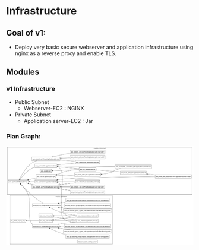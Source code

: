 # Infrastructure

## Goal of v1:
- Deploy very basic secure webserver and application infrastructure using nginx as a reverse proxy and enable TLS.

## Modules
### v1 Infrastructure
- Public Subnet
    - Webserver-EC2 : NGINX
- Private Subnet
    - Application server-EC2 : Jar

### Plan Graph:
![alt text](https://github.com/bhargav0605/TravelsApplication-terraform/blob/dev/graph.png?raw=true)
